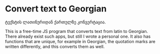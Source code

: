 # Convert text to Georgian
ტექსტის ლათინურიდან ქართულზე კონვერტაცია.

This is a free-time JS program that converts text from latin to Georgian.
There already exist such apps, but still I wrote a personal one. It also has functions that are unique, for example in Georgian, the quotation marks are written differently, and this converts them as well.

